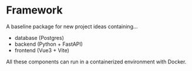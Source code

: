 # Framework
A baseline package for new project ideas containing...
- database (Postgres)
- backend (Python + FastAPI)
- frontend (Vue3 + Vite)

All these components can run in a containerized environment with Docker. 
